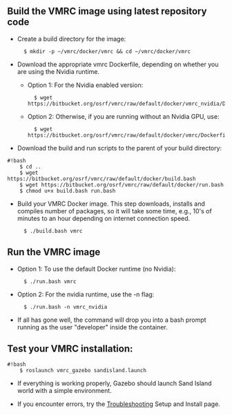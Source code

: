 ## Build the VMRC image using latest repository code ##

* Create a build directory for the image:

        $ mkdir -p ~/vmrc/docker/vmrc && cd ~/vmrc/docker/vmrc

* Download the appropriate vmrc Dockerfile, depending on whether you are using the Nvidia runtime. 

    * Option 1: For the Nvidia enabled version:

            $ wget https://bitbucket.org/osrf/vmrc/raw/default/docker/vmrc_nvidia/Dockerfile

    * Option 2: Otherwise, if you are running without an Nvidia GPU, use:

            $ wget https://bitbucket.org/osrf/vmrc/raw/default/docker/vmrc/Dockerfile

* Download the build and run scripts to the parent of your build directory:

```
#!bash
    $ cd ..
    $ wget https://bitbucket.org/osrf/vmrc/raw/default/docker/build.bash
    $ wget https://bitbucket.org/osrf/vmrc/raw/default/docker/run.bash
    $ chmod u+x build.bash run.bash
```

* Build your VMRC Docker image.  This step downloads, installs and compiles number of packages, so it will take some time, e.g., 10's of minutes to an hour depending on internet connection speed.

        $ ./build.bash vmrc


## Run the VMRC image ##

* Option 1: To use the default Docker runtime (no Nvidia):

        $ ./run.bash vmrc

* Option 2: For the nvidia runtime, use the -n flag:

        $ ./run.bash -n vmrc_nvidia

* If all has gone well, the command will drop you into a bash prompt running as the user "developer" inside the container. 

## Test your VMRC installation: ##

```
#!bash
    $ roslaunch vmrc_gazebo sandisland.launch
```

* If everything is working properly, Gazebo should launch Sand Island world with a simple environment.

* If you encounter errors, try the [Troubleshooting](https://bitbucket.org/osrf/vmrc/wiki/Troubleshooting) Setup and Install page.